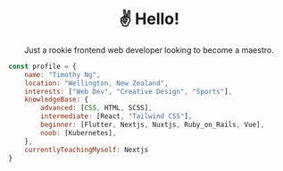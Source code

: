 <div align="center">

<h1>&#9996;&#65039; Hello&excl;</h1>
    
Just a rookie frontend web developer looking to become a maestro.

</div>

```javascript
const profile = {
    name: "Timothy Ng",
    location: "Wellington, New Zealand",
    interests: ["Web Dev", "Creative Design", "Sports"],
    knowledgeBase: {
        advanced: [CSS, HTML, SCSS],
        intermediate: [React, "Tailwind CSS"],
        beginner: [Flutter, Nextjs, Nuxtjs, Ruby_on_Rails, Vue],
        noob: [Kubernetes],
    },
    currentlyTeachingMyself: Nextjs
}
```
